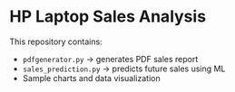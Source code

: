 # HP Laptop Sales Analysis

This repository contains:

- `pdfgenerator.py` → generates PDF sales report
- `sales_prediction.py` → predicts future sales using ML
- Sample charts and data visualization
